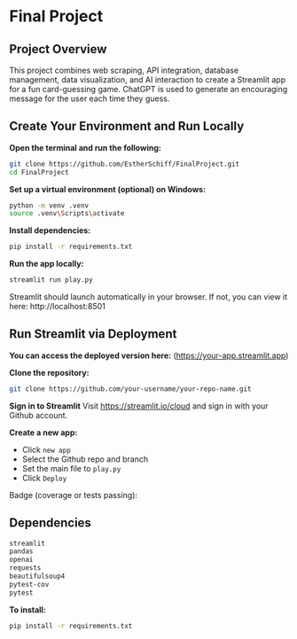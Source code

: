 # Final Project

## Project Overview
This project combines web scraping, API integration, database management, data visualization, and AI interaction to create a Streamlit app for a fun card-guessing game. ChatGPT is used to generate an encouraging message for the user each time they guess. 


## Create Your Environment and Run Locally
**Open the terminal and run the following:**
```bash
git clone https://github.com/EstherSchiff/FinalProject.git
cd FinalProject
```
**Set up a virtual environment (optional) on Windows:**
```bash
python -m venv .venv
source .venv\Scripts\activate
```
**Install dependencies:**
```bash
pip install -r requirements.txt
```
**Run the app locally:**
```bash
streamlit run play.py
```
Streamlit should launch automatically in your browser. If not, you can view it here: http://localhost:8501


## Run Streamlit via Deployment
**You can access the deployed version here:** (https://your-app.streamlit.app)

**Clone the repository:**
```bash
git clone https://github.com/your-username/your-repo-name.git
```
**Sign in to Streamlit**
Visit https://streamlit.io/cloud and sign in with your Github account.

**Create a new app:**
- Click ```new app```
- Select the Github repo and branch
- Set the main file to ```play.py```
- Click ```Deploy```

Badge (coverage or tests passing):

## Dependencies
```bash
streamlit
pandas
openai
requests
beautifulsoup4
pytest-cov
pytest
```
**To install:**
```bash
pip install -r requirements.txt
```
